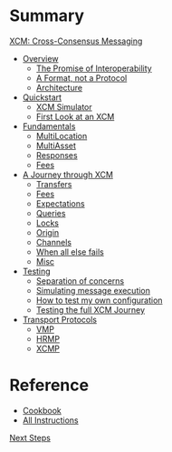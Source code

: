 # Summary

[XCM: Cross-Consensus Messaging](xcm.md)

- [Overview]()
  - [The Promise of Interoperability]()
  - [A Format, not a Protocol]()
  - [Architecture]()
- [Quickstart]()
  - [XCM Simulator]()
  - [First Look at an XCM]()
- [Fundamentals]()
  - [MultiLocation]()
  - [MultiAsset]()
  - [Responses]()
  - [Fees]()
- [A Journey through XCM]()
  - [Transfers]()
  - [Fees]()
  - [Expectations]()
  - [Queries]()
  - [Locks]()
  - [Origin]()
  - [Channels]()
  - [When all else fails]()
  - [Misc]()
- [Testing]()
  - [Separation of concerns]()
  - [Simulating message execution]()
  - [How to test my own configuration]()
  - [Testing the full XCM Journey]()
- [Transport Protocols]()
  - [VMP]()
  - [HRMP]()
  - [XCMP]()

# Reference

- [Cookbook]()
- [All Instructions]()

[Next Steps]()
